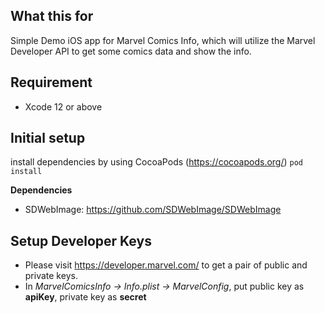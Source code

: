 ## What this for
Simple Demo iOS app for Marvel Comics Info, which will utilize the Marvel Developer API to get some comics data and show the info.

## Requirement
- Xcode 12 or above

## Initial setup
install dependencies by using CocoaPods (https://cocoapods.org/)
`pod install`

**Dependencies** <br />
- SDWebImage: https://github.com/SDWebImage/SDWebImage

## Setup Developer Keys
- Please visit https://developer.marvel.com/ to get a pair of public and private keys. <br />
- In _MarvelComicsInfo -> Info.plist -> MarvelConfig_, put public key as **apiKey**, private key as **secret**

